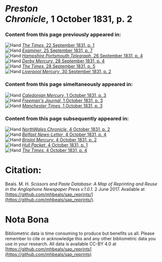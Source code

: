 # *Preston Chronicle*, 1 October 1831, p. 2  
  
### Content from this page previously appeared in:  
![Hand](http://scissorsandpaste.net/wp-content/uploads/2017/06/smallhandpointer.png) [*The Times*, 22 September 1831, p. 1](https://mhbeals.github.io/sap_html/The-Times/The-Times-22-September-1831-p-1)  
![Hand](http://scissorsandpaste.net/wp-content/uploads/2017/06/smallhandpointer.png) [*Examiner*, 25 September 1831, p. 7](https://mhbeals.github.io/sap_html/Examiner/Examiner-25-September-1831-p-7)  
![Hand](http://scissorsandpaste.net/wp-content/uploads/2017/06/smallhandpointer.png) [*Hampshire Portsmouth Telegraph*, 26 September 1831, p. 4](https://mhbeals.github.io/sap_html/Hampshire-Portsmouth-Telegraph/Hampshire-Portsmouth-Telegraph-26-September-1831-p-4)  
![Hand](http://scissorsandpaste.net/wp-content/uploads/2017/06/smallhandpointer.png) [*Derby Mercury*, 28 September 1831, p. 4](https://mhbeals.github.io/sap_html/Derby-Mercury/Derby-Mercury-28-September-1831-p-4)  
![Hand](http://scissorsandpaste.net/wp-content/uploads/2017/06/smallhandpointer.png) [*The Times*, 28 September 1831, p. 5](https://mhbeals.github.io/sap_html/The-Times/The-Times-28-September-1831-p-5)  
![Hand](http://scissorsandpaste.net/wp-content/uploads/2017/06/smallhandpointer.png) [*Liverpool Mercury*, 30 September 1831, p. 2](https://mhbeals.github.io/sap_html/Liverpool-Mercury/Liverpool-Mercury-30-September-1831-p-2)  
  
### Content from this page simeltaneously appeared in:  
![Hand](http://scissorsandpaste.net/wp-content/uploads/2017/06/smallhandpointer.png) [*Caledonian Mercury*, 1 October 1831, p. 3](https://mhbeals.github.io/sap_html/Caledonian-Mercury/Caledonian-Mercury-1-October-1831-p-3)  
![Hand](http://scissorsandpaste.net/wp-content/uploads/2017/06/smallhandpointer.png) [*Freeman's Journal*, 1 October 1831, p. 3](https://mhbeals.github.io/sap_html/Freeman's-Journal/Freeman's-Journal-1-October-1831-p-3)  
![Hand](http://scissorsandpaste.net/wp-content/uploads/2017/06/smallhandpointer.png) [*Manchester Times*, 1 October 1831, p. 3](https://mhbeals.github.io/sap_html/Manchester-Times/Manchester-Times-1-October-1831-p-3)  
  
### Content from this page subsequently appeared in:  
![Hand](http://scissorsandpaste.net/wp-content/uploads/2017/06/smallhandpointer.png) [*NorthWales Chronicle*, 4 October 1831, p. 2](https://mhbeals.github.io/sap_html/NorthWales-Chronicle/NorthWales-Chronicle-4-October-1831-p-2)  
![Hand](http://scissorsandpaste.net/wp-content/uploads/2017/06/smallhandpointer.png) [*Belfast News-Letter*, 4 October 1831, p. 4](https://mhbeals.github.io/sap_html/Belfast-News-Letter/Belfast-News-Letter-4-October-1831-p-4)  
![Hand](http://scissorsandpaste.net/wp-content/uploads/2017/06/smallhandpointer.png) [*Bristol Mercury*, 4 October 1831, p. 2](https://mhbeals.github.io/sap_html/Bristol-Mercury/Bristol-Mercury-4-October-1831-p-2)  
![Hand](http://scissorsandpaste.net/wp-content/uploads/2017/06/smallhandpointer.png) [*Hull Packet*, 4 October 1831, p. 1](https://mhbeals.github.io/sap_html/Hull-Packet/Hull-Packet-4-October-1831-p-1)  
![Hand](http://scissorsandpaste.net/wp-content/uploads/2017/06/smallhandpointer.png) [*The Times*, 4 October 1831, p. 4](https://mhbeals.github.io/sap_html/The-Times/The-Times-4-October-1831-p-4)  


# Citation: 

Beals. M. H. *Scissors and Paste Database: A Map of Reprinting and Reuse in the Anglophone Newspaper Press v.1.0.1.* 2 June 2017. Available at [https://github.com/mhbeals/sap_reprints/](https://github.com/mhbeals/sap_reprints/). 

# Nota Bona

Bibliometric data is time consuming to produce but benefits us all. Please remember to cite or acknowledge this and any other bibliometric data you use in your research. All data is available CC-BY 4.0 at [https://github.com/mhbeals/sap_reprints](https://github.com/mhbeals/sap_reprints)